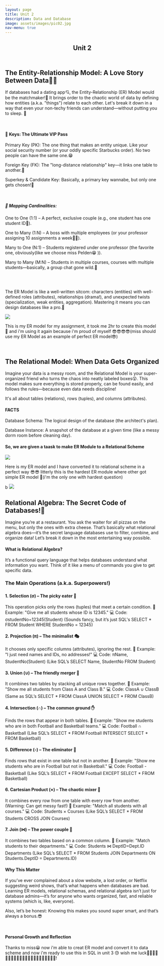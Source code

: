 ```yaml
---
layout: page
title: Unit 2
description: Data and Database
image: assets/images/pic02.jpg
nav-menu: true
---
```


<!-- Main -->
<div id="main" class="alt">

<!-- One -->
<section id="one">
	<div class="inner">
		<header class="major">
			<h1>Unit 2</h1>
		</header>

<!-- Content -->
<h2 id="content">The Entity-Relationship Model: A Love Story Between Data🤣💘</h2>
<p> If databases had a dating app💘, the Entity-Relationship (ER) Model would be the matchmaker!🤭 It brings order to the chaotic world of data by defining how entities (a.k.a. "things") relate to each other. Let's break it down in a way that even your non-techy friends can understand—without putting you to sleep. 🤔</p>

<br>
<h4 id="Content">🔑 Keys: The Ultimate VIP Pass</h4>
<p>Primary Key (PK): The one thing that makes an entity unique. Like your social security number (or your oddly specific Starbucks order). No two people can have the same one.😁</p>
<p>Foreign Key (FK): The "long-distance relationship" key—it links one table to another.🫨</p>
<p>Superkey & Candidate Key: Basically, a primary key wannabe, but only one gets chosen!🤔</p>
<br>
<h5 id="Content">🔄 Mapping Cardinalities:</h5>
<p>One to One (1:1) – A perfect, exclusive couple (e.g., one student has one student ID🫨).</p>

<p>One to Many (1:N) – A boss with multiple employees (or your professor assigning 10 assignments a week🥲🥹).</p>

<p>Many to One (N:1) – Students registered under one professor (the favorite one, obviously(like we choose miss Pelden😁 )).</p>

<p>Many to Many (M:N) – Students in multiple courses, courses with multiple students—basically, a group chat gone wild.🤭</p>
<br><br>

<p>The ER Model is like a well-written sitcom: characters (entities) with well-defined roles (attributes), relationships (drama!), and unexpected twists (specialization, weak entities, aggregation). Mastering it means you can design databases like a pro.🧐</p>
<img src="Screenshot 2025-02-23 062007.jpg">
<p>This is my ER model for my assignment, it took me 2hr to create this model 🤣 and i'm using it again because i'm proud of myself 😎😎😎😎(miss should use my ER Model as an example of perfect ER model😎)</p><br>

<h2 id="Content">The Relational Model: When Data Gets Organized</h2>
<p>Imagine your data is a messy room, and the Relational Model is your super-organized friend who turns the chaos into neatly labeled boxes😲. This model makes sure everything is stored properly, can be found easily, and follows the rules—because even data needs discipline!</p>

<p>It's all about tables (relations), rows (tuples), and columns (attributes).</p>

<h4 id="Content">FACTS</h4>
<p>Database Schema: The logical design of the database (the architect's plan).</p>
<p>Database Instance: A snapshot of the database at a given time (like a messy dorm room before cleaning day).</p>

<h4 id="Content">So, we are given a taask to make ER Module to a Relational Scheme </h4>
<img src="Screenshot 2025-03-21 224615.png">
<p>Here is my ER model and I have converted it to relational scheme in a perfect way 😎😎 litterly this is the hardest ER module where other got simple ER model 🤣(i'm the only one with hardest question)</p>b
<img src="4288c1c6-d844-4aec-986f-7e67dcfaf045.jpg"><br>

<h2 id="Content">Relational Algebra: The Secret Code of Databases!🤫</h2>
<p>Imagine you’re at a restaurant. You ask the waiter for all pizzas on the menu, but only the ones with extra cheese. That’s basically what relational algebra does—it’s the secret language databases use to filter, combine, and organize data! Let’s break it down in the most entertaining way possible.</p>


<h4 id="Content">What is Relational Algebra?</h4>
<p>It’s a functional query language that helps databases understand what information you want. Think of it like a menu of commands you give to get specific data.</p>

<h3 id="content">The Main Operations (a.k.a. Superpowers!)<h3>
<h4 id="Content">1. Selection (σ) – The picky eater 🍕</h4>
<p>This operation picks only the rows (tuples) that meet a certain condition.
📌 Example: "Give me all students whose ID is 12345."
💻 Code: σstudentNo=12345(Student)
(Sounds fancy, but it’s just SQL's SELECT * FROM Student WHERE StudentNo = 12345)</p>
<h4 id="Content">2. Projection (π) – The minimalist 🎭</h4>
<p>It chooses only specific columns (attributes), ignoring the rest.
📌 Example: "I just need names and IDs, no addresses!"
💻 Code: πName, StudentNo(Student)
(Like SQL’s SELECT Name, StudentNo FROM Student)</p>
<h4 id="Content">3. Union (∪) – The friendly merger 🤝</h4>
<p>It combines two tables by stacking all unique rows together.
📌 Example: "Show me all students from Class A and Class B."
💻 Code: ClassA ∪ ClassB
(Same as SQL’s SELECT * FROM ClassA UNION SELECT * FROM ClassB)</p>
<h4 id="Content">4. Intersection (∩) – The common ground ✋</h4>
<p>Finds the rows that appear in both tables.
📌 Example: "Show me students who are in both Football and Basketball teams."
💻 Code: Football ∩ Basketball
(Like SQL’s SELECT * FROM Football INTERSECT SELECT * FROM Basketball)</p>
<h4 id="Content">5. Difference (-) – The eliminator 🚫</h4>
<p>Finds rows that exist in one table but not in another.
📌 Example: "Show me students who are in Football but not in Basketball."
💻 Code: Football - Basketball
(Like SQL’s SELECT * FROM Football EXCEPT SELECT * FROM Basketball)</p>
<h4 id="Content">6. Cartesian Product (×) – The chaotic mixer 🎲</h4>
<p>It combines every row from one table with every row from another. (Warning: Can get messy fast!)
📌 Example: "Match all students with all courses."
💻 Code: Students × Courses
(Like SQL’s SELECT * FROM Students CROSS JOIN Courses)</p>
<h4 id="Content">7. Join (⋈) – The power couple 💑</h4>
<p>It combines two tables based on a common column.
📌 Example: "Match students to their departments."
💻 Code: Students ⋈ DeptID=Dept.ID Departments
(Like SQL’s SELECT * FROM Students JOIN Departments ON Students.DeptID = Departments.ID)</p>


<h4 id="Content">Why This Matter</h4>
<p>If you’ve ever complained about a slow website, a lost order, or Netflix suggesting weird shows, that’s what happens when databases are bad. Learning ER models, relational schemas, and relational algebra isn’t just for database admins—it’s for anyone who wants organized, fast, and reliable systems (which is, like, everyone).

Also, let’s be honest: Knowing this makes you sound super smart, and that’s always a bonus.😎  </p><br>


<h4 id="Content">Personal Growth and Reflection</h4>
<p>Thanks to miss😀 now i'm able to creat ER model and convert it to data scheme and now i'm ready to use this in SQL in unit 3  😓 wish me luck🤞🤞🤞🤞🤞🤞🤞🤞🤞🤞🤞🤞🤞🤞🤞🤞🤞🤞🤞🤞🤞🤞!</p>

